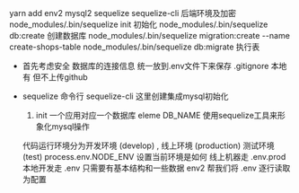yarn add env2 mysql2 sequelize sequelize-cli 后端环境及加密
node_modules/.bin/sequelize init 初始化
node_modules/.bin/sequelize db:create 创建数据库
node_modules/.bin/sequelize migration:create --name create-shops-table
node_modules/.bin/sequelize db:migrate 执行表

- 首先考虑安全
  数据库的连接信息 统一放到.env文件下来保存
  .gitignore 本地有 但不上传github

- sequelize 命令行
  sequelize-cli 这里创建集成mysql初始化
  1. init
   一个应用对应一个数据库 eleme DB_NAME
   使用sequelize工具来形象化mysql操作

  代码运行环境分为开发环境 (develop) , 线上环境 (production) 测试环境(test)
  process.env.NODE_ENV 设置当前环境是如何
  线上机器走 .env.prod
  本地开发走 .env 只需要有基本结构和一些数据
  env2 帮我们将 .env 逐行读取为配置
